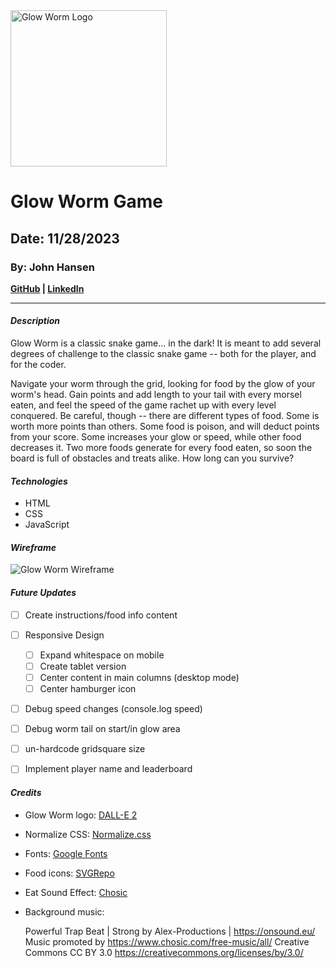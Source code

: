 <img src="https://johnhansen.io/wp-content/uploads/2023/11/Glow-Worm-Logo.png" alt="Glow Worm Logo" width="250"/>

# Glow Worm Game
## Date: 11/28/2023
### By: John Hansen
**[GitHub](https://github.com/johnhansengit) | [LinkedIn](https://www.linkedin.com/in/jhansen-software-engineer/)**
***
#### **_Description_**
Glow Worm is a classic snake game... in the dark! It is meant to add several degrees of challenge to the classic snake game -- both for the player, and for the coder. 

Navigate your worm through the grid, looking for food by the glow of your worm's head. Gain points and add length to your tail with every morsel eaten, and feel the speed of the game rachet up with every level conquered. Be careful, though -- there are different types of food. Some is worth more points than others. Some food is poison, and will deduct points from your score. Some increases your glow or speed, while other food decreases it. Two more foods generate for every food eaten, so soon the board is full of obstacles and treats alike. How long can you survive?

#### **_Technologies_**
- HTML
- CSS
- JavaScript

#### **_Wireframe_**

<img src="https://johnhansen.io/wp-content/uploads/2023/11/Glow-Worm-Wireframe.drawio.png" alt="Glow Worm Wireframe" width="auto">

#### **_Future Updates_**

- [ ] Create instructions/food info content

- [ ] Responsive Design
  - [ ] Expand whitespace on mobile
  - [ ] Create tablet version
  - [ ] Center content in main columns (desktop mode)
  - [ ] Center hamburger icon

- [ ] Debug speed changes (console.log speed)
- [ ] Debug worm tail on start/in glow area
- [ ] un-hardcode gridsquare size

- [ ] Implement player name and leaderboard

#### **_Credits_**

- Glow Worm logo: [DALL-E 2](https://openai.com/dall-e-2)
- Normalize CSS: [Normalize.css](https://cdnjs.com/libraries/normalize)
- Fonts: [Google Fonts](fonts.google.com)
- Food icons: [SVGRepo](svgrepo.com)
- Eat Sound Effect: [Chosic](https://www.chosic.com/free-music/all/)
- Background music: 

    Powerful Trap Beat | Strong by Alex-Productions | https://onsound.eu/
    Music promoted by https://www.chosic.com/free-music/all/
    Creative Commons CC BY 3.0
    https://creativecommons.org/licenses/by/3.0/

